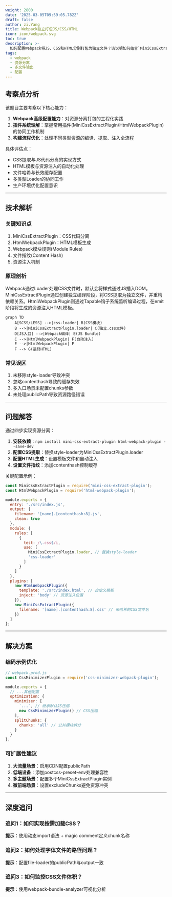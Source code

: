 ```yaml
---
weight: 2800
date: '2025-03-05T09:59:05.782Z'
draft: false
author: zi.Yang
title: Webpack独立打包JS/CSS/HTML
icon: icon/webpack.svg
toc: true
description: >-
  如何配置Webpack将JS、CSS和HTML分别打包为独立文件？请说明如何结合`MiniCssExtractPlugin`和`HtmlWebpackPlugin`实现多资源分离输出。
tags:
  - webpack
  - 资源分离
  - 多文件输出
  - 配置
---
```


## 考察点分析

该题目主要考察以下核心能力：

1. **Webpack高级配置能力**：对资源分离打包的工程化实践
2. **插件系统理解**：掌握常用插件(MiniCssExtractPlugin/HtmlWebpackPlugin)的协同工作机制
3. **构建流程优化**：处理不同类型资源的编译、提取、注入全流程

具体评估点：

- CSS提取与JS代码分离的实现方式
- HTML模板与资源注入的自动化处理
- 文件哈希与长效缓存配置
- 多类型Loader的协同工作
- 生产环境优化配置意识

---

## 技术解析

### 关键知识点

1. MiniCssExtractPlugin：CSS代码分离
2. HtmlWebpackPlugin：HTML模板生成
3. Webpack模块规则(Module Rules)
4. 文件指纹(Content Hash)
5. 资源注入机制

### 原理剖析

Webpack通过Loader处理CSS文件时，默认会将样式通过JS插入DOM。MiniCssExtractPlugin通过创建独立编译阶段，将CSS提取为独立文件，并重构依赖关系。HtmlWebpackPlugin则通过Tapable钩子系统监听编译过程，在emit阶段将生成的资源注入HTML模板。

```mermaid
graph TD
    A[SCSS/LESS] -->|css-loader| B(CSS模块)
    B -->|MiniCssExtractPlugin.loader| C(独立.css文件)
    D[JS入口] -->|Webpack编译| E(JS Bundle)
    C -->|HtmlWebpackPlugin| F(自动注入)
    E -->|HtmlWebpackPlugin| F
    F --> G(最终HTML)
```

### 常见误区

1. 未移除style-loader导致冲突
2. 忽略contenthash导致的缓存失效
3. 多入口场景未配置chunks参数
4. 未处理publicPath导致资源路径错误

---

## 问题解答

通过四步实现资源分离：

1. **安装依赖**：`npm install mini-css-extract-plugin html-webpack-plugin --save-dev`
2. **配置CSS提取**：替换style-loader为MiniCssExtractPlugin.loader
3. **配置HTML生成**：设置模板文件和自动注入
4. **设置文件指纹**：添加contenthash控制缓存

关键配置示例：

```javascript
const MiniCssExtractPlugin = require('mini-css-extract-plugin');
const HtmlWebpackPlugin = require('html-webpack-plugin');

module.exports = {
  entry: './src/index.js',
  output: {
    filename: '[name].[contenthash:8].js',
    clean: true
  },
  module: {
    rules: [
      {
        test: /\.css$/i,
        use: [
          MiniCssExtractPlugin.loader, // 替换style-loader
          'css-loader'
        ]
      }
    ]
  },
  plugins: [
    new HtmlWebpackPlugin({
      template: './src/index.html', // 自定义模板
      inject: 'body' // 资源注入位置
    }),
    new MiniCssExtractPlugin({
      filename: '[name].[contenthash:8].css' // 带哈希的CSS文件名
    })
  ]
};
```

---

## 解决方案

### 编码示例优化

```javascript
// webpack.prod.js
const CssMinimizerPlugin = require('css-minimizer-webpack-plugin');

module.exports = {
  // ...其他配置
  optimization: {
    minimizer: [
      `...`, // 继承默认JS压缩
      new CssMinimizerPlugin() // CSS压缩
    ],
    splitChunks: {
      chunks: 'all' // 公共模块拆分
    }
  }
};
```

### 可扩展性建议

1. **大流量场景**：启用CDN配置publicPath
2. **低端设备**：添加postcss-preset-env处理兼容性
3. **多主题场景**：配置多个MiniCssExtractPlugin实例
4. **微前端场景**：设置excludeChunks避免资源冲突

---

## 深度追问

### 追问1：如何实现按需加载CSS？

**提示**：使用动态import语法 + magic comment定义chunk名称

### 追问2：如何处理字体文件的路径问题？

**提示**：配置file-loader的publicPath与output一致

### 追问3：如何监控CSS文件体积？

**提示**：使用webpack-bundle-analyzer可视化分析
